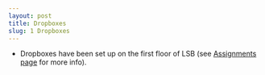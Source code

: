 ```yaml
---
layout: post
title: Dropboxes
slug: 1 Dropboxes
---
```


* Dropboxes have been set up on the first floor of LSB (see [Assignments page](
/assignments.html) for more info).
